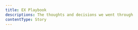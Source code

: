 ```yaml
---
title: EX Playbook
descriptions: The thoughts and decisions we went through
contentType: Story
---
```

